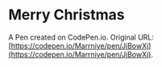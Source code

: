 # Merry Christmas

A Pen created on CodePen.io. Original URL: [https://codepen.io/Marrniye/pen/JjBowXj](https://codepen.io/Marrniye/pen/JjBowXj).

